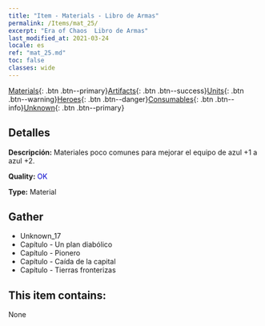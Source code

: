 ```yaml
---
title: "Item - Materials - Libro de Armas"
permalink: /Items/mat_25/
excerpt: "Era of Chaos  Libro de Armas"
last_modified_at: 2021-03-24
locale: es
ref: "mat_25.md"
toc: false
classes: wide
---
```

 [Materials](/es/Items/){: .btn .btn--primary}[Artifacts](/es/Items/Artifacts/){: .btn .btn--success}[Units](/es/Items/Units/){: .btn .btn--warning}[Heroes](/es/Items/Heroes/){: .btn .btn--danger}[Consumables](/es/Items/Consumables/){: .btn .btn--info}[Unknown](/es/Items/Unknown/){: .btn .btn--primary}

## Detalles
 **Descripción:** Materiales poco comunes para mejorar el equipo de azul +1 a azul +2.

 **Quality:** <span style="color: #0000CD">OK</span>

 **Type:** Material

## Gather

*    Unknown_17 
*    Capítulo - Un plan diabólico 
*    Capítulo - Pionero 
*    Capítulo - Caída de la capital 
*    Capítulo - Tierras fronterizas 

## This item contains:

  None

